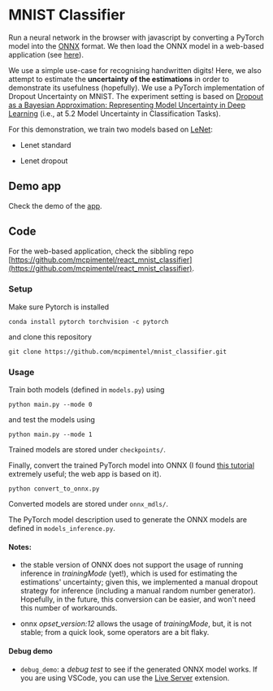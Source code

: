 # MNIST Classifier 

Run a neural network in the browser with javascript by converting a PyTorch model into the [ONNX](https://onnx.ai/) format. We then load the ONNX model in a web-based application (see [here](https://github.com/mcpimentel/react_mnist_classifier)).

We use a simple use-case for recognising handwritten digits! Here, we also attempt to estimate the **uncertainty of the estimations** in order to demonstrate its usefulness (hopefully). We use a PyTorch implementation of Dropout Uncertainty on MNIST. The experiment setting is based on [Dropout as a Bayesian Approximation: Representing Model Uncertainty in Deep Learning](https://arxiv.org/pdf/1506.02142.pdf) (i.e., at 5.2 Model Uncertainty in Classification Tasks).

For this demonstration, we train two models based on [LeNet](https://www.paperswithcode.com/method/lenet):

* Lenet standard 

* Lenet dropout


## Demo app 

Check the demo of the [app](https://mcpimentel.github.io/react_mnist_classifier/).


## Code

For the web-based application, check the sibbling repo [https://github.com/mcpimentel/react_mnist_classifier](https://github.com/mcpimentel/react_mnist_classifier).

### Setup

Make sure Pytorch is installed

```
conda install pytorch torchvision -c pytorch
```

and clone this repository

```
git clone https://github.com/mcpimentel/mnist_classifier.git
```

### Usage

Train both models (defined in `models.py`) using 

```
python main.py --mode 0
```

and test the models using

```
python main.py --mode 1
```

Trained models are stored under `checkpoints/`.

Finally, convert the trained PyTorch model into ONNX (I found [this tutorial](https://github.com/elliotwaite/pytorch-to-javascript-with-onnx-js) extremely useful; the web app is based on it).

```
python convert_to_onnx.py
```

Converted models are stored under `onnx_mdls/`.

The PyTorch model description used to generate the ONNX models are defined in `models_inference.py`. 

#### Notes:

* the stable version of ONNX does not support the usage of running inference in *trainingMode* (yet!), which is used for estimating the estimations' uncertainty; given this, we implemented a manual dropout strategy for inference (including a manual random number generator). Hopefully, in the future, this conversion can be easier, and won't need this number of workarounds.

* onnx *opset_version:12* allows the usage of *trainingMode*, but, it is not stable; from a quick look, some operators are a bit flaky. 


#### Debug demo 

* `debug_demo`: a *debug test* to see if the generated ONNX model works. If you are using VSCode, you can use the [Live Server](https://marketplace.visualstudio.com/items?itemName=ritwickdey.LiveServer) extension.
